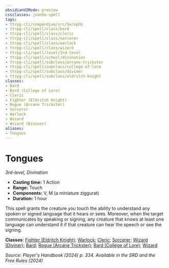 ```yaml
---
obsidianUIMode: preview
cssclasses: json5e-spell
tags:
- ttrpg-cli/compendium/src/5e/xphb
- ttrpg-cli/spell/class/bard
- ttrpg-cli/spell/class/cleric
- ttrpg-cli/spell/class/sorcerer
- ttrpg-cli/spell/class/warlock
- ttrpg-cli/spell/class/wizard
- ttrpg-cli/spell/level/3rd-level
- ttrpg-cli/spell/school/divination
- ttrpg-cli/spell/subclass/arcane-trickster
- ttrpg-cli/spell/subclass/college-of-lore
- ttrpg-cli/spell/subclass/diviner
- ttrpg-cli/spell/subclass/eldritch-knight
classes:
- Bard
- Bard (College of Lore)
- Cleric
- Fighter (Eldritch Knight)
- Rogue (Arcane Trickster)
- Sorcerer
- Warlock
- Wizard
- Wizard (Diviner)
aliases:
- Tongues
---
```

# Tongues
*3rd-level, Divination*  


- **Casting time:** 1 Action
- **Range:** Touch
- **Components:** V, M (a miniature ziggurat)
- **Duration:** 1 hour

This spell grants the creature you touch the ability to understand any spoken or signed language that it hears or sees. Moreover, when the target communicates by speaking or signing, any creature that knows at least one language can understand it if that creature can hear the speech or see the signing.

**Classes**: [Fighter (Eldritch Knight)](/3-Mechanics/CLI/lists/list-spells-classes-eldritch-knight-xphb.md "subclass=XPHB;class=XPHB"); [Warlock](/3-Mechanics/CLI/lists/list-spells-classes-warlock.md); [Cleric](/3-Mechanics/CLI/lists/list-spells-classes-cleric.md); [Sorcerer](/3-Mechanics/CLI/lists/list-spells-classes-sorcerer.md); [Wizard (Diviner)](/3-Mechanics/CLI/lists/list-spells-classes-diviner-xphb.md "subclass=XPHB;class=XPHB"); [Bard](/3-Mechanics/CLI/lists/list-spells-classes-bard.md); [Rogue (Arcane Trickster)](/3-Mechanics/CLI/lists/list-spells-classes-arcane-trickster-xphb.md "subclass=XPHB;class=XPHB"); [Bard (College of Lore)](/3-Mechanics/CLI/lists/list-spells-classes-college-of-lore-xphb.md "subclass=XPHB;class=XPHB"); [Wizard](/3-Mechanics/CLI/lists/list-spells-classes-wizard.md)

*Source: Player's Handbook (2024) p. 334. Available in the <span title='Systems Reference Document (5.2)'>SRD</span> and the Free Rules (2024)*